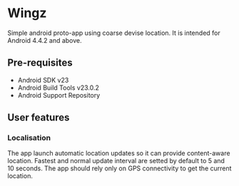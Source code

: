 # Wingz

Simple android proto-app using coarse devise location. It is intended for Android 4.4.2 and above.

## Pre-requisites

* Android SDK v23
* Android Build Tools v23.0.2
* Android Support Repository

## User features

### Localisation 

The app launch automatic location updates so it can provide content-aware location.
Fastest and normal update interval are setted by default to 5 and 10 seconds. The app should rely only on GPS connectivity to get the current location.

